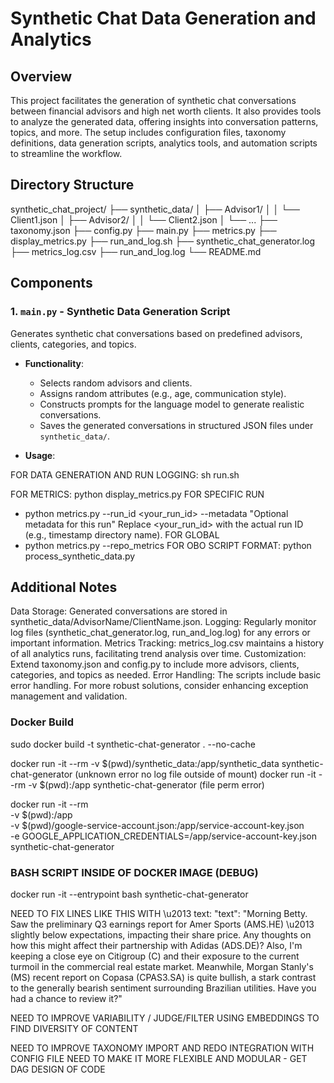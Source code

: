 # Synthetic Chat Data Generation and Analytics

## Overview

This project facilitates the generation of synthetic chat conversations between financial advisors and high net worth clients. It also provides tools to analyze the generated data, offering insights into conversation patterns, topics, and more. The setup includes configuration files, taxonomy definitions, data generation scripts, analytics tools, and automation scripts to streamline the workflow.

## Directory Structure

synthetic_chat_project/ ├── synthetic_data/ │ ├── Advisor1/ │ │ └── Client1.json │ ├── Advisor2/ │ │ └── Client2.json │ └── ... ├── taxonomy.json ├── config.py ├── main.py ├── metrics.py ├── display_metrics.py ├── run_and_log.sh ├── synthetic_chat_generator.log ├── metrics_log.csv ├── run_and_log.log └── README.md


## Components

### 1. `main.py` - Synthetic Data Generation Script

Generates synthetic chat conversations based on predefined advisors, clients, categories, and topics.

- **Functionality**:
  - Selects random advisors and clients.
  - Assigns random attributes (e.g., age, communication style).
  - Constructs prompts for the language model to generate realistic conversations.
  - Saves the generated conversations in structured JSON files under `synthetic_data/`.

- **Usage**:

FOR DATA GENERATION AND RUN LOGGING: sh run.sh

FOR METRICS: python display_metrics.py
FOR SPECIFIC RUN
- python metrics.py --run_id <your_run_id> --metadata "Optional metadata for this run"
Replace <your_run_id> with the actual run ID (e.g., timestamp directory name).
FOR GLOBAL
- python metrics.py --repo_metrics
FOR OBO SCRIPT FORMAT: python process_synthetic_data.py

## Additional Notes

Data Storage:
Generated conversations are stored in synthetic_data/AdvisorName/ClientName.json.
Logging:
Regularly monitor log files (synthetic_chat_generator.log, run_and_log.log) for any errors or important information.
Metrics Tracking:
metrics_log.csv maintains a history of all analytics runs, facilitating trend analysis over time.
Customization:
Extend taxonomy.json and config.py to include more advisors, clients, categories, and topics as needed.
Error Handling:
The scripts include basic error handling. For more robust solutions, consider enhancing exception management and validation.



### Docker Build
sudo docker build -t synthetic-chat-generator . --no-cache

docker run -it --rm -v $(pwd)/synthetic_data:/app/synthetic_data synthetic-chat-generator (unknown error no log file outside of mount)
docker run -it --rm -v $(pwd):/app synthetic-chat-generator (file perm error)

docker run -it --rm \
    -v $(pwd):/app \
    -v $(pwd)/google-service-account.json:/app/service-account-key.json \
    -e GOOGLE_APPLICATION_CREDENTIALS=/app/service-account-key.json \
    synthetic-chat-generator


### BASH SCRIPT INSIDE OF DOCKER IMAGE (DEBUG)
docker run -it --entrypoint bash synthetic-chat-generator



NEED TO FIX LINES LIKE THIS WITH \u2013 text:
                    "text": "Morning Betty.  Saw the preliminary Q3 earnings report for Amer Sports (AMS.HE) \u2013 slightly below expectations, impacting their share price.  Any thoughts on how this might affect their partnership with  Adidas (ADS.DE)?  Also,  I'm keeping a close eye on Citigroup (C) and their exposure to the current turmoil in the commercial real estate market.  Meanwhile,  Morgan Stanly's (MS) recent report on Copasa (CPAS3.SA) is quite bullish, a stark contrast to the generally bearish sentiment surrounding Brazilian utilities.  Have you had a chance to review it?"


NEED TO IMPROVE VARIABILITY / JUDGE/FILTER USING EMBEDDINGS TO FIND DIVERSITY OF CONTENT

NEED TO IMPROVE TAXONOMY IMPORT AND REDO INTEGRATION WITH CONFIG FILE 
NEED TO MAKE IT MORE FLEXIBLE AND MODULAR - GET DAG DESIGN OF CODE